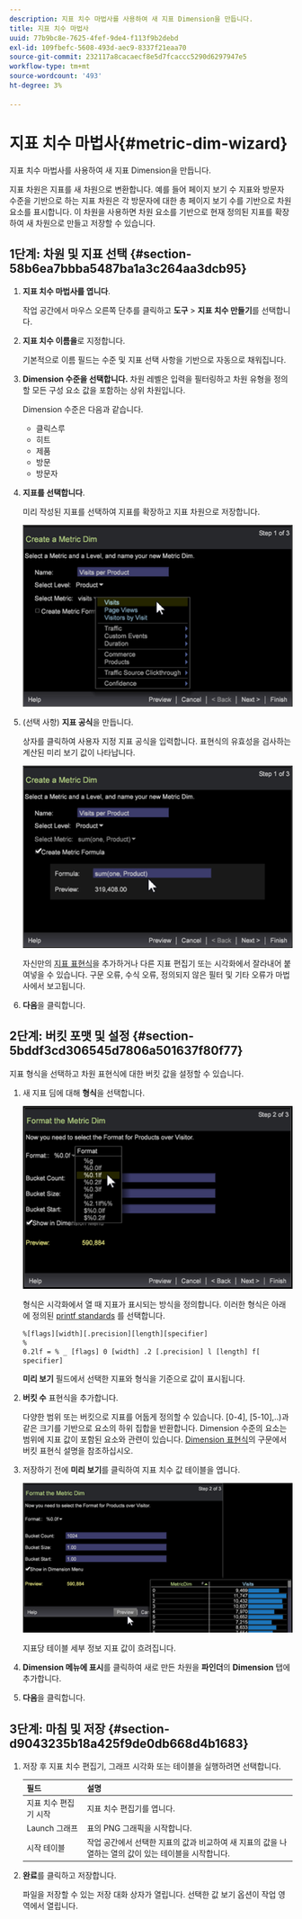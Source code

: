 ```yaml
---
description: 지표 치수 마법사를 사용하여 새 지표 Dimension을 만듭니다.
title: 지표 치수 마법사
uuid: 77b9bc8e-7625-4fef-9de4-f113f9b2debd
exl-id: 109fbefc-5608-493d-aec9-8337f21eaa70
source-git-commit: 232117a8cacaecf8e5d7fcaccc5290d6297947e5
workflow-type: tm+mt
source-wordcount: '493'
ht-degree: 3%

---
```


# 지표 치수 마법사{#metric-dim-wizard}

지표 치수 마법사를 사용하여 새 지표 Dimension을 만듭니다.

지표 차원은 지표를 새 차원으로 변환합니다. 예를 들어 페이지 보기 수 지표와 방문자 수준을 기반으로 하는 지표 차원은 각 방문자에 대한 총 페이지 보기 수를 기반으로 차원 요소를 표시합니다. 이 차원을 사용하면 차원 요소를 기반으로 현재 정의된 지표를 확장하여 새 차원으로 만들고 저장할 수 있습니다.

## 1단계: 차원 및 지표 선택 {#section-58b6ea7bbba5487ba1a3c264aa3dcb95}

1. **지표 치수 마법사를 엽니다**.

   작업 공간에서 마우스 오른쪽 단추를 클릭하고 **도구** > **지표 치수 만들기**&#x200B;를 선택합니다.

1. **지표 치수 이름을**&#x200B;로 지정합니다.

   기본적으로 이름 필드는 수준 및 지표 선택 사항을 기반으로 자동으로 채워집니다.

1. **Dimension 수준을 선택합니다.** 차원 레벨은 입력을 필터링하고 차원 유형을 정의할 모든 구성 요소 값을 포함하는 상위 차원입니다.

   Dimension 수준은 다음과 같습니다.

   * 클릭스루
   * 히트
   * 제품
   * 방문
   * 방문자

1. **지표를 선택합니다**.

   미리 작성된 지표를 선택하여 지표를 확장하고 지표 차원으로 저장합니다.

   ![](assets/6_4_workstation_metricdim_metric.png)

1. (선택 사항) **지표 공식**&#x200B;을 만듭니다.

   상자를 클릭하여 사용자 지정 지표 공식을 입력합니다. 표현식의 유효성을 검사하는 계산된 미리 보기 값이 나타납니다.

   ![](assets/6_4_workstation_metricdim_create_metric.png)

   자신만의 [지표 표현식](https://experienceleague.adobe.com/docs/data-workbench/using/client/qry-lang-syntx/c-syntx-mtrc-exp.html)을 추가하거나 다른 지표 편집기 또는 시각화에서 잘라내어 붙여넣을 수 있습니다. 구문 오류, 수식 오류, 정의되지 않은 필터 및 기타 오류가 마법사에서 보고됩니다.

1. **다음**&#x200B;을 클릭합니다.

## 2단계: 버킷 포맷 및 설정 {#section-5bddf3cd306545d7806a501637f80f77}

지표 형식을 선택하고 차원 표현식에 대한 버킷 값을 설정할 수 있습니다.

1. 새 지표 딤에 대해 **형식**&#x200B;을 선택합니다.

   ![](assets/6_4_workstation_metricdim_format_metric.png)

   형식은 시각화에서 열 때 지표가 표시되는 방식을 정의합니다. 이러한 형식은 아래에 정의된 [printf standards](http://www.cplusplus.com/reference/cstdio/printf/) 를 선택합니다.

   ```
   %[flags][width][.precision][length][specifier]
   %
   0.2lf = % _ [flags] 0 [width] .2 [.precision] l [length] f[ specifier]
   ```

   **미리 보기** 필드에서 선택한 지표와 형식을 기준으로 값이 표시됩니다.

1. **버킷 수** 표현식을 추가합니다.

   다양한 범위 또는 버킷으로 지표를 어둡게 정의할 수 있습니다. [0-4], [5-10],..)과 같은 크기를 기반으로 요소의 하위 집합을 반환합니다. Dimension 수준의 요소는 범위에 지표 값이 포함된 요소와 관련이 있습니다. [Dimension 표현식](https://experienceleague.adobe.com/docs/data-workbench/using/client/qry-lang-syntx/c-syntx-dim-exp.html)의 구문에서 버킷 표현식 설명을 참조하십시오.

1. 저장하기 전에 **미리 보기**&#x200B;를 클릭하여 지표 치수 값 테이블을 엽니다.

   ![](assets/6_4_workstation_metricdim_preview.png)

   지표당 테이블 세부 정보 지표 값이 흐려집니다.

1. **Dimension 메뉴에 표시**&#x200B;를 클릭하여 새로 만든 차원을 **파인더**&#x200B;의 **Dimension** 탭에 추가합니다.
1. **다음**&#x200B;을 클릭합니다.

## 3단계: 마침 및 저장 {#section-d9043235b18a425f9de0db668d4b1683}

1. 저장 후 지표 치수 편집기, 그래프 시각화 또는 테이블을 실행하려면 선택합니다.

   | 필드 | 설명 |
   |---|---|
   | 지표 치수 편집기 시작 | 지표 치수 편집기를 엽니다. |
   | Launch 그래프 | 표의 PNG 그래픽을 시작합니다. |
   | 시작 테이블 | 작업 공간에서 선택한 지표의 값과 비교하여 새 지표의 값을 나열하는 열의 값이 있는 테이블을 시작합니다. |

1. **완료**&#x200B;를 클릭하고 저장합니다.

   파일을 저장할 수 있는 저장 대화 상자가 열립니다. 선택한 값 보기 옵션이 작업 영역에서 열립니다.
